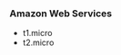 <!-- usedin: [ _legacy_docker/Tutorials/2015-02-19-server-size.md, _maestro/Tutorials/2015-02-19-server-size.md, _node/tutorials/2015-02-19-server-size.md, _rails/Tutorials/2015-02-19-server-size.md] -->


### Amazon Web Services
- t1.micro
- t2.micro

